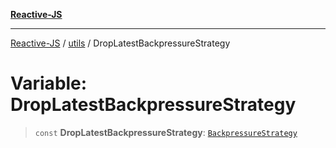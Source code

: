 [**Reactive-JS**](../../README.md)

***

[Reactive-JS](../../README.md) / [utils](../README.md) / DropLatestBackpressureStrategy

# Variable: DropLatestBackpressureStrategy

> `const` **DropLatestBackpressureStrategy**: [`BackpressureStrategy`](../type-aliases/BackpressureStrategy.md)
